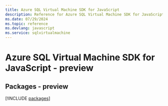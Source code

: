 ```yaml
---
title: Azure SQL Virtual Machine SDK for JavaScript
description: Reference for Azure SQL Virtual Machine SDK for JavaScript
ms.date: 07/29/2024
ms.topic: reference
ms.devlang: javascript
ms.service: sqlvirtualmachine
---
```

# Azure SQL Virtual Machine SDK for JavaScript - preview
## Packages - preview
[!INCLUDE [packages](sql-virtual-machine-index.md)]